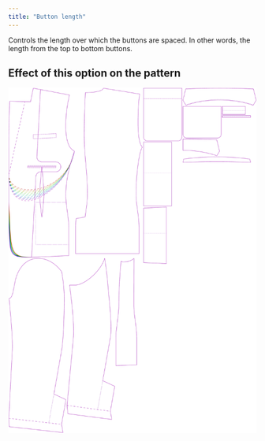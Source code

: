 ```yaml
---
title: "Button length"
---
```


Controls the length over which the buttons are spaced. In other words, the length from the top to bottom buttons.

## Effect of this option on the pattern

![This image shows the effect of this option by superimposing several variants that have a different value for this option](jaeger_buttonlength_sample.svg "Effect of this option on the pattern")
